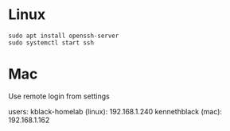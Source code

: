# Linux
```
sudo apt install openssh-server
sudo systemctl start ssh
```

# Mac
Use remote login from settings


users:
kblack-homelab (linux): 192.168.1.240
kennethblack (mac): 192.168.1.162

